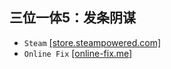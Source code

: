 ## 三位一体5：发条阴谋
* `Steam` [[store.steampowered.com]](https://store.steampowered.com/app/1436700/Trine_5_A_Clockwork_Conspiracy/)
* `Online Fix` [[online-fix.me]](https://online-fix.me/games/rpg/17329-trine-5-a-clockwork-conspiracy-po-seti.html)